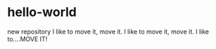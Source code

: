 # hello-world
new repository
I like to move it, move it. I like to move it, move it. I like to....MOVE IT!
